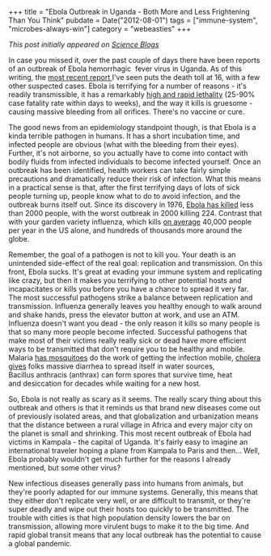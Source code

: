 +++
title = "Ebola Outbreak in Uganda - Both More and Less Frightening Than You Think"
pubdate = Date("2012-08-01")
tags = ["immune-system", "microbes-always-win"]
category = "webeasties"
+++

_This post initially appeared on [Science Blogs](http://scienceblogs.com/webeasties)_

In case you missed it, over the past couple of days there have been reports of an outbreak of Ebola hemorrhagic  fever virus in Uganda. As of this writing, the [most recent report ](http://www.reuters.com/article/2012/08/01/us-uganda-ebola-idUSBRE8700YM20120801)I've seen puts the death toll at 16, with a few other suspected cases. Ebola is terrifying for a number of reasons - it's readily transmissible, it has a remarkably [high and rapid lethality](http://www.who.int/mediacentre/factsheets/fs103/en/index.html) (25-90% case fatality rate within days to weeks), and the way it kills is gruesome - causing massive bleeding from all orifices. There's no vaccine or cure.

The good news from an epidemiology standpoint though, is that Ebola is a kinda terrible pathogen in humans. It has a short incubation time, and infected people are obvious (what with the bleeding from their eyes). Further, it's not airborne, so you actually have to come into contact with bodily fluids from infected individuals to become infected yourself. Once an outbreak has been identified, health workers can take fairly simple precautions and dramatically reduce their risk of infection. What this means in a practical sense is that, after the first terrifying days of lots of sick people turning up, people know what to do to avoid infection, and the outbreak burns itself out. Since its discovery in 1976, [Ebola has killed](http://www.washingtonpost.com/blogs/blogpost/post/ebola-kills-14-in-uganda-as-health-workers-attempt-to-head-off-epidemic/2012/08/01/gJQAQB4xOX_blog.html) less than 2000 people, with the worst outbreak in 2000 killing 224. Contrast that with your garden variety influenza, which kills [on average](http://aje.oxfordjournals.org/content/163/2/181.full) 40,000 people per year in the US alone, and hundreds of thousands more around the globe.

Remember, the goal of a pathogen is not to kill you. Your death is an unintended side-effect of the real goal: replication and transmission. On this front, Ebola sucks. It's great at evading your immune system and replicating like crazy, but then it makes you terrifying to other potential hosts and incapacitates or kills you before you have a chance to spread it very far. The most successful pathogens strike a balance between replication and transmission. Influenza generally leaves you healthy enough to walk around and shake hands, press the elevator button at work, and use an ATM. Influenza doesn't want you dead - the only reason it kills so many people is that so many more people become infected. Successful pathogens that make most of their victims really really sick or dead have more efficient ways to be transmitted that don't require you to be healthy and mobile. Malaria [has mosquitoes](http://scienceblogs.com/webeasties/2011/06/01/bacterial-ros-malaria/) do the work of getting the infection mobile, [cholera gives](http://scienceblogs.com/webeasties/2010/12/02/cholera-shitty-no-pun-intended/) folks massive diarrhea to spread itself in water sources, Bacillus anthracis (anthrax) can form spores that survive time, heat and desiccation for decades while waiting for a new host.

So, Ebola is not really as scary as it seems. The really scary thing about this outbreak and others is that it reminds us that brand new diseases come out of previously isolated areas, and that globalization and urbanization means that the distance between a rural village in Africa and every major city on the planet is small and shrinking. This most recent outbreak of Ebola had victims in Kampala - the capital of Uganda. It's fairly easy to imagine an international traveler hoping a plane from Kampala to Paris and then... Well, Ebola probably wouldn't get much further for the reasons I already mentioned, but some other virus?

New infectious diseases generally pass into humans from animals, but they're poorly adapted for our immune systems. Generally, this means that they either don't replicate very well, or are difficult to transmit, or they're super deadly and wipe out their hosts too quickly to be transmitted. The trouble with cities is that high population density lowers the bar on transmission, allowing more virulent bugs to make it to the big time. And rapid global transit means that any local outbreak has the potential to cause a global pandemic.

      
  
